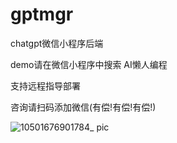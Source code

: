 # gptmgr
chatgpt微信小程序后端

demo请在微信小程序中搜索 AI懒人编程

支持远程指导部署

咨询请扫码添加微信(有偿!有偿!有偿!)


![10501676901784_ pic](https://user-images.githubusercontent.com/3366494/220128638-32e03d47-3c18-465b-af87-a0455ac91228.jpg)
